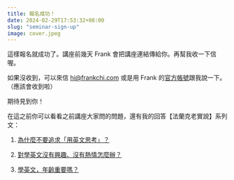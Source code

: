 ```yaml
---
title: 報名成功！
date: 2024-02-29T17:53:32+08:00
slug: "seminar-sign-up"
image: cover.jpeg
---
```


<!-- ---
title: 報名截止囉！
date: 2024-02-29T17:53:32+08:00
slug: "seminar-sign-up"
image: cover.jpeg
--- -->

<!-- 3/9 號這次報名截止囉，如果還想來或沒收到連結，請你來信 hi@frankchi.com 或是用 Frank 的[官方帳號](https://lin.ee/0vIw5Wd)跟我說一下。 -->

這樣報名就成功了。講座前幾天 Frank 會把講座連結傳給你。再幫我收一下信喔。

如果沒收到，可以來信 hi@frankchi.com 或是用 Frank 的[官方帳號](https://lin.ee/0vIw5Wd)跟我說一下。（應該會收到啦）

期待見到你！

在這之前你可以看看之前講座大家問的問題，還有我的回答【法蘭克老實說】系列文：
1. [為什麼不要追求「用英文思考」？](/p/think-in-english/)

2. [對學英文沒有興趣、沒有熱情怎麼辦？](/p/passion-overrated/)

2. [學英文，年齡重要嗎？](/p/never-too-late/)
